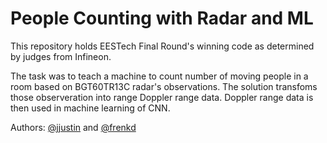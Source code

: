 # People Counting with Radar and ML

This repository holds EESTech Final Round's winning code as determined by judges from Infineon.

The task was to teach a machine to count number of moving people in a room based on BGT60TR13C radar's observations. The solution transfoms those observeration into range Doppler range data. Doppler range data is then used in machine learning of CNN.


Authors: [@jjustin](https://github.com/jjustin) and [@frenkd](https://github.com/frenkd)
